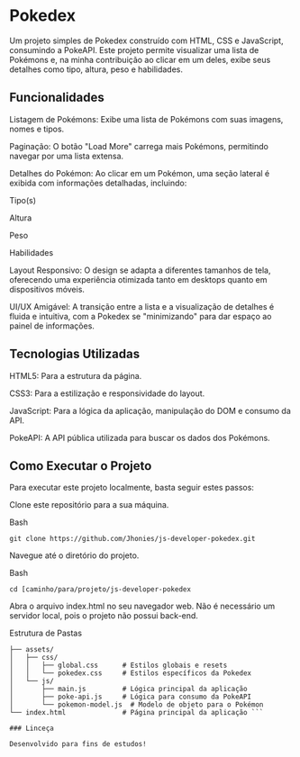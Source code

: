 # Pokedex

Um projeto simples de Pokedex construído com HTML, CSS e JavaScript, consumindo a PokeAPI.
 Este projeto permite visualizar uma lista de Pokémons e, na minha contribuição ao clicar em um deles, exibe seus detalhes como tipo, altura, peso e habilidades.

## Funcionalidades

Listagem de Pokémons: Exibe uma lista de Pokémons com suas imagens, nomes e tipos.

Paginação: O botão "Load More" carrega mais Pokémons, permitindo navegar por uma lista extensa.

Detalhes do Pokémon: Ao clicar em um Pokémon, uma seção lateral é exibida com informações detalhadas, incluindo:

Tipo(s)

Altura

Peso

Habilidades

Layout Responsivo: O design se adapta a diferentes tamanhos de tela, oferecendo uma experiência otimizada tanto em desktops quanto em dispositivos móveis.

UI/UX Amigável: A transição entre a lista e a visualização de detalhes é fluida e intuitiva, com a Pokedex se "minimizando" para dar espaço ao painel de informações.

## Tecnologias Utilizadas

HTML5: Para a estrutura da página.

CSS3: Para a estilização e responsividade do layout.

JavaScript: Para a lógica da aplicação, manipulação do DOM e consumo da API.

PokeAPI: A API pública utilizada para buscar os dados dos Pokémons.

## Como Executar o Projeto
Para executar este projeto localmente, basta seguir estes passos:

Clone este repositório para a sua máquina.

Bash

```git clone https://github.com/Jhonies/js-developer-pokedex.git```

Navegue até o diretório do projeto.

Bash

```cd [caminho/para/projeto/js-developer-pokedex```

Abra o arquivo index.html no seu navegador web. Não é necessário um servidor local, pois o projeto não possui back-end.

Estrutura de Pastas
```.
├── assets/
│   ├── css/
│   │   ├── global.css      # Estilos globais e resets
│   │   └── pokedex.css     # Estilos específicos da Pokedex
│   └── js/
│       ├── main.js         # Lógica principal da aplicação
│       ├── poke-api.js     # Lógica para consumo da PokeAPI
│       └── pokemon-model.js  # Modelo de objeto para o Pokémon
└── index.html              # Página principal da aplicação ```

### Linceça

Desenvolvido para fins de estudos!
